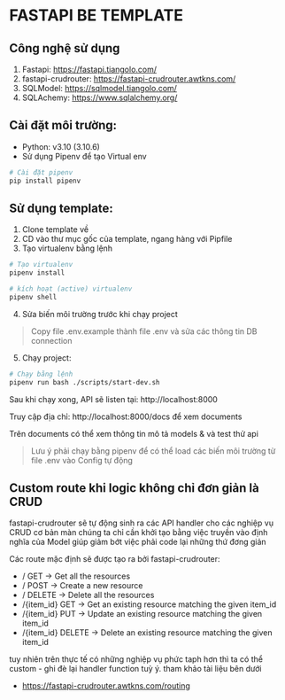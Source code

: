 # FASTAPI BE TEMPLATE

## Công nghệ sử dụng
1. Fastapi: https://fastapi.tiangolo.com/
2. fastapi-crudrouter: https://fastapi-crudrouter.awtkns.com/
3. SQLModel: https://sqlmodel.tiangolo.com/
4. SQLAchemy: https://www.sqlalchemy.org/

## Cài đặt môi trường:

- Python: v3.10 (3.10.6)
- Sử dụng Pipenv để tạo Virtual env

```bash
# Cài đặt pipenv
pip install pipenv

```

## Sử dụng template:

1. Clone template về
2. CD vào thư mục gốc của template, ngang hàng với Pipfile
3. Tạo virtualenv bằng lệnh
```bash
# Tạo virtualenv
pipenv install

# kích hoạt (active) virtualenv
pipenv shell
```
4. Sửa biến môi trường trước khi chạy project
> Copy file .env.example thành file .env và sửa các thông tin DB connection

5. Chạy project:
```bash
# Chạy bằng lệnh
pipenv run bash ./scripts/start-dev.sh
```
Sau khi chạy xong, API sẽ listen tại: http://localhost:8000

Truy cập địa chỉ: http://localhost:8000/docs để xem documents

Trên documents có thể xem thông tin mô tả models & và test thử api

> Lưu ý phải chạy bằng pipenv để có thể load các biến môi trường từ file .env vào Config tự động


## Custom route khi logic không chỉ đơn giản là CRUD

fastapi-crudrouter sẽ tự động sinh ra các API handler cho các nghiệp vụ CRUD cơ bản màn chúng ta chỉ cần khởi tạo bằng việc truyền vào định nghĩa của Model giúp giảm bớt việc phải code lại những thứ đơng giản

Các route mặc định sẽ được tạo ra bởi fastapi-crudrouter:

- /	GET -> Get all the resources
- /	POST -> Create a new resource
- /	DELETE -> Delete all the resources
- /{item_id}	GET -> Get an existing resource matching the given item_id
- /{item_id}	PUT -> Update an existing resource matching the given item_id
- /{item_id}	DELETE -> Delete an existing resource matching the given item_id

tuy nhiên trên thực tế có những nghiệp vụ phức taph hơn thì ta có thể custom - ghi đè lại handler function tuỳ ý. tham khảo tài liệu bên dưới




- https://fastapi-crudrouter.awtkns.com/routing